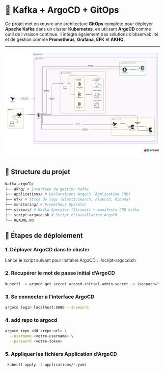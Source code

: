 # 🚀 Kafka + ArgoCD + GitOps

Ce projet met en œuvre une architecture **GitOps** complète pour déployer **Apache Kafka** dans un cluster **Kubernetes**, en utilisant **ArgoCD** comme outil de livraison continue. Il intègre également des solutions d’observabilité et de gestion comme **Prometheus**, **Grafana**, **EFK** et **AKHQ**.

---
![Architecture GitOps Kafka Strimzi + EFK + Monitoring](./annexe-gitops.png)

## 📁 Structure du projet
```bash
kafka-argoCD/
├── akhq/ # Interface de gestion Kafka
├── applications/ # Déclarations ArgoCD (Application CRD)
├── efk/ # Stack de logs (Elasticsearch, Fluentd, Kibana)
├── monitoring/ # Prometheus Operator
├── strimzi/ # Kafka Operator (Strimzi) + manifests CRD kafka
├── script-argocd.sh # Script d'installation ArgoCD
└── README.md
```

## 🔧 Étapes de déploiement

### 1. Déployer ArgoCD dans le cluster
Lance le script suivant pour installer ArgoCD : ./script-argocd.sh

### 2. Récupérer le mot de passe initial d’ArgoCD
```bash
kubectl -n argocd get secret argocd-initial-admin-secret -o jsonpath="{.data.password}" | base64 -d && echo 
```
### 3. Se connecter à l’interface ArgoCD
```bash
argocd login localhost:8080 --insecure

```
### 4. add repo to argocd 
```bash
argocd repo add <repo-url> \
  --username <votre-username> \
  --password <votre-token>

``` 
### 5. Appliquer les fichiers Application d’ArgoCD
```bash
 kubectl apply -f applications/*.yaml
 ```


